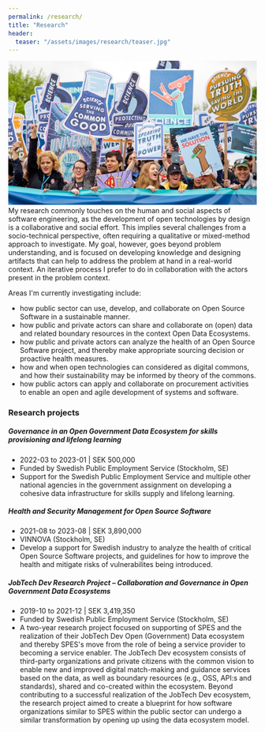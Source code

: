 ```yaml
---
permalink: /research/
title: "Research"
header:
  teaser: "/assets/images/research/teaser.jpg"
---
```



<div class="thumbnail-container">
<img src="/assets/images/research/teaser.jpg" alt="https://unsplash.com/photos/group-of-people-with-signages-nKNrOZ5MXZY"></div>
My research commonly touches on the human and social aspects of software engineering, as the development of open technologies by design is a collaborative and social effort. This implies several challenges from a socio-technical perspective, often requiring a qualitative or mixed-method approach to investigate. My goal, however, goes beyond problem understanding, and is focused on developing knowledge and designing artifacts that can help to address the problem at hand in a real-world context. An iterative process I prefer to do in collaboration with the actors present in the problem context.
<p /><p>

Areas I'm currently investigating include:
<ul>
<li>how public sector can use, develop, and collaborate on Open Source Software in a sustainable manner.</li>
<li>how public and private actors can share and collaborate on (open) data and related boundary resources in the context Open Data Ecosystems.</li>
<li>how public and private actors can analyze the health of an Open Source Software project, and thereby make appropriate sourcing decision or proactive health measures.</li>
<li>how and when open technologies can considered as digital commons, and how their sustainability may be informed by theory of the commons.</li>
<li>how public actors can apply and collaborate on procurement activities to enable an open and agile development of systems and software.</li>
</ul>

<h3>Research projects</h3>

<h5>Governance in an Open Government Data Ecosystem for skills provisioning and lifelong learning</h5>
<ul>
  <li>2022-03 to 2023-01 | SEK 500,000</li>
  <li>Funded by Swedish Public Employment Service (Stockholm, SE)</li>
  <li>Support for the Swedish Public Employment Service and multiple other national agencies in the government assignment on developing a cohesive data infrastructure for skills supply and lifelong learning.</li>
</ul>

<h5>Health and Security Management for Open Source Software</h5>
<ul>
  <li>2021-08 to 2023-08 | SEK 3,890,000</li>
  <li>VINNOVA (Stockholm, SE)</li>
  <li>Develop a support for Swedish industry to analyze the health of critical Open Source Software projects, and guidelines for how to improve the health and mitigate risks of vulnerabilites being introduced.</li>
</ul>

<h5>JobTech Dev Research Project – Collaboration and Governance in Open Government Data Ecosystems</h5>
<ul>
  <li>2019-10 to 2021-12 | SEK 3,419,350</li>
  <li>Funded by Swedish Public Employment Service (Stockholm, SE)</li>
  <li>A two-year research project focused on supporting of SPES and the realization of their JobTech Dev Open (Government) Data ecosystem and thereby SPES's move from the role of being a service provider to becoming a service enabler. The JobTech Dev ecosystem consists of third-party organizations and private citizens with the common vision to enable new and improved digital match-making and guidance services based on the data, as well as boundary resources (e.g., OSS, API:s and standards), shared and co-created within the ecosystem. Beyond contributing to a successful realization of the JobTech Dev ecosystem, the research project aimed to create a blueprint for how software organizations similar to SPES within the public sector can undergo a similar transformation by opening up using the data ecosystem model.</li>
</ul>
